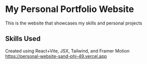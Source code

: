 # My Personal Portfolio Website
This is the website that showcases my skills and personal projects
## Skills Used
Created using React+Vite, JSX, Tailwind, and Framer Motion
https://personal-website-sand-phi-49.vercel.app

